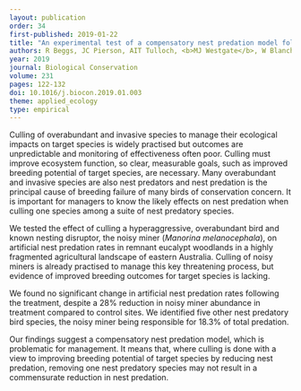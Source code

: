 ```yaml
---
layout: publication
order: 34
first-published: 2019-01-22
title: "An experimental test of a compensatory nest predation model following lethal control of an overabundant native species."
authors: R Beggs, JC Pierson, AIT Tulloch, <b>MJ Westgate</b>, W Blanchard & DB Lindenmayer
year: 2019
journal: Biological Conservation
volume: 231
pages: 122-132
doi: 10.1016/j.biocon.2019.01.003
theme: applied_ecology
type: empirical
---
```

Culling of overabundant and invasive species to manage their ecological impacts on target species is widely practised but outcomes are unpredictable and monitoring of effectiveness often poor. Culling must improve ecosystem function, so clear, measurable goals, such as improved breeding potential of target species, are necessary. Many overabundant and invasive species are also nest predators and nest predation is the principal cause of breeding failure of many birds of conservation concern. It is important for managers to know the likely effects on nest predation when culling one species among a suite of nest predatory species.

We tested the effect of culling a hyperaggressive, overabundant bird and known nesting disruptor, the noisy miner (<i>Manorina melanocephala</i>), on artificial nest predation rates in remnant eucalypt woodlands in a highly fragmented agricultural landscape of eastern Australia. Culling of noisy miners is already practised to manage this key threatening process, but evidence of improved breeding outcomes for target species is lacking.

We found no significant change in artificial nest predation rates following the treatment, despite a 28% reduction in noisy miner abundance in treatment compared to control sites. We identified five other nest predatory bird species, the noisy miner being responsible for 18.3% of total predation.

Our findings suggest a compensatory nest predation model, which is problematic for management. It means that, where culling is done with a view to improving breeding potential of target species by reducing nest predation, removing one nest predatory species may not result in a commensurate reduction in nest predation.